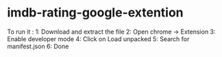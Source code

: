 # imdb-rating-google-extention
To run it :
1: Download and extract the file
2: Open chrome -> Extension
3: Enable developer mode
4: Click on Load unpacked
5: Search for manifest.json
6: Done
